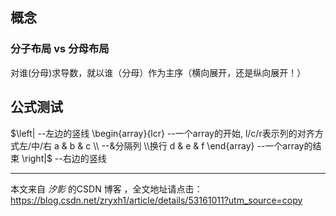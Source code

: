 ## 概念
### 分子布局 vs 分母布局
对谁(分母)求导数，就以谁（分母）作为主序（横向展开，还是纵向展开！）

## 公式测试 
$\left|                --左边的竖线
\begin{array}{lcr}     --一个array的开始, l/c/r表示列的对齐方式左/中/右
a & b & c \\           --&分隔列 \\换行 
d & e & f 
\end{array}            --一个array的结束
\right|$               --右边的竖线

---------------------

本文来自 _汐影_ 的CSDN 博客 ，全文地址请点击：https://blog.csdn.net/zryxh1/article/details/53161011?utm_source=copy 
